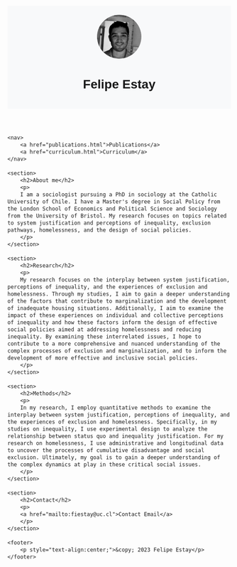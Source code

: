 <html>
<head>
    <meta charset="UTF-8">
    <title>Academic website</title>
    <style>
        body {
            font-family: Arial, sans-serif;
        }
        header {
            background-color: #f8f9fa;
            padding: 20px;
            text-align: center;
        }
        img {
            border-radius: 50%;
        }
        nav {
            background-color: #e9ecef;
            padding: 15px;
            text-align: center;
        }
        nav a {
            margin: 0 10px;
            text-decoration: none;
            color: black;
        }
        section {
            margin: 20px;
        }
    </style>
</head>
<body>
    <header>
        <img src="Felipe-Estay.png" width="100" alt="Sociologist">
        <h1>Felipe Estay</h1>
    </header>

    <nav>
        <a href="publications.html">Publications</a>
        <a href="curriculum.html">Curriculum</a>
    </nav>

    <section>
        <h2>About me</h2>
        <p>
        I am a sociologist pursuing a PhD in sociology at the Catholic University of Chile. I have a Master's degree in Social Policy from the London School of Economics and Political Science and Sociology from the University of Bristol. My research focuses on topics related to system justification and perceptions of inequality, exclusion pathways, homelessness, and the design of social policies.
        </p>
    </section>

    <section>
        <h2>Research</h2>
        <p>
        My research focuses on the interplay between system justification, perceptions of inequality, and the experiences of exclusion and homelessness. Through my studies, I aim to gain a deeper understanding of the factors that contribute to marginalization and the development of inadequate housing situations. Additionally, I aim to examine the impact of these experiences on individual and collective perceptions of inequality and how these factors inform the design of effective social policies aimed at addressing homelessness and reducing inequality. By examining these interrelated issues, I hope to contribute to a more comprehensive and nuanced understanding of the complex processes of exclusion and marginalization, and to inform the development of more effective and inclusive social policies.
        </p>
    </section>

    <section>
        <h2>Methods</h2>
        <p>
        In my research, I employ quantitative methods to examine the interplay between system justification, perceptions of inequality, and the experiences of exclusion and homelessness. Specifically, in my studies on inequality, I use experimental design to analyze the relationship between status quo and inequality justification. For my research on homelessness, I use administrative and longitudinal data to uncover the processes of cumulative disadvantage and social exclusion. Ultimately, my goal is to gain a deeper understanding of the complex dynamics at play in these critical social issues.
        </p>
    </section>

    <section>
        <h2>Contact</h2>
        <p>
        <a href="mailto:fiestay@uc.cl">Contact Email</a>
        </p>
    </section>

    <footer>
        <p style="text-align:center;">&copy; 2023 Felipe Estay</p>
    </footer>
</body>
</html>
